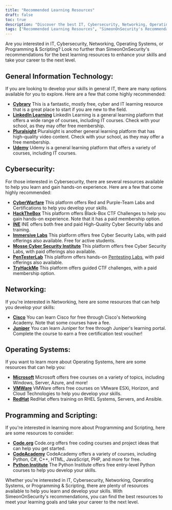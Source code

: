 ```yaml
---
title: "Recommended Learning Resources"
draft: false
toc: true
description: "Discover the best IT, Cybersecurity, Networking, Operating Systems, and Programming & Scripting learning resources with SimeonOnSecurity's Recommendations. From free online platforms like Cybrary, Code.org, and CodeAcademy, to paid platforms like LinkedIn Learning, Pluralsight, and TryHackMe, you'll find a wide range of options to meet your learning goals. Enhance your skills in areas like Cisco, Juniper, Windows, VMware, and Red Hat with free training and certifications. Take your career to the next level with SimeonOnSecurity's top-rated learning resources."
tags: ["Recommended Learning Resources", "SimeonOnSecurity's Recommendations", "IT", "Cybersecurity", "Networking", "Operating Systems", "Programming & Scripting", "Cybrary", "LinkedIn Learning", "Pluralsight", "Udemy", "CyberWarfare", "HackTheBox", "INE", "Immersive Labs", "Mosse Cyber Security Institute", "PenTesterLab", "TryHackMe", "Cisco", "Juniper", "Microsoft", "VMWare", "RedHat", "Code.org", "CodeAcademy", "Python Institute"]
---
```


Are you interested in IT, Cybersecurity, Networking, Operating Systems, or Programming & Scripting? Look no further than SimeonOnSecurity's recommendations for the best learning resources to enhance your skills and take your career to the next level.

## General Information Technology:

If you are looking to develop your skills in general IT, there are many options available for you to explore. Here are a few that come highly recommended:

- [**Cybrary**](https://www.cybrary.it/) This is a fantastic, mostly free, cyber and IT learning resource that is a great place to start if you are new to the field.
- [**LinkedIn Learning**](https://www.lynda.com/) LinkedIn Learning is a general learning platform that offers a wide range of courses, including IT courses. Check with your school, as they may offer free membership.
- [**Pluralsight**](https://www.pluralsight.com/) Pluralsight is another general learning platform that has high-quality video content. Check with your school, as they may offer a free membership.
- [**Udemy**](https://www.udemy.com/) Udemy is a general learning platform that offers a variety of courses, including IT courses.

## Cybersecurity:

For those interested in Cybersecurity, there are several resources available to help you learn and gain hands-on experience. Here are a few that come highly recommended:

- [**CyberWarfare**](https://cyberwarfare.live/) This platform offers Red and Purple-Team Labs and Certifications to help you develop your skills.
- [**HackTheBox**](https://www.hackthebox.eu/) This platform offers Black-Box CTF Challenges to help you gain hands-on experience. Note that it has a paid membership option.
- [**INE**](https://ine.com/) INE offers both free and paid High-Quality Cyber Security labs and training.
- [**Immersive Labs**](https://www.immersivelabs.com/) This platform offers free Cyber Security Labs, with paid offerings also available. Free for active students.
- [**Mosse Cyber Security Institute**](https://platform.mosse-institute.com/#/) This platform offers free Cyber Security Labs, with paid offerings also available.
- [**PenTesterLab**](https://pentesterlab.com/) This platform offers hands-on [Pentesting Labs](https://simeononsecurity.ch/tags/pentesterlab/), with paid offerings also available.
- [**TryHackMe**](https://tryhackme.com/) This platform offers guided CTF challenges, with a paid membership option.

## Networking:

If you're interested in Networking, here are some resources that can help you develop your skills:

- [**Cisco**](https://www.cisco.com/c/m/en_sg/partners/cisco-networking-academy/index.html) You can learn Cisco for free through Cisco's Networking Academy. Note that some courses have a fee.
- [**Juniper**](https://learningportal.juniper.net/juniper/default.aspx) You can learn Juniper for free through Juniper's learning portal. Complete the course to earn a free certification test voucher!

## Operating Systems:

If you want to learn more about Operating Systems, here are some resources that can help you:

- [**Microsoft**](https://docs.microsoft.com/en-us/learn/) Microsoft offers free courses on a variety of topics, including Windows, Server, Azure, and more!
- [**VMWare**](https://www.vmware.com/education-services/learning-zone.html) VMWare offers free courses on VMware ESXi, Horizon, and Cloud Technologies to help you develop your skills.
- [**RedHat**](https://www.redhat.com/en/services/training-and-certification) RedHat offers training on RHEL Systems, Servers, and Ansible.

## Programming and Scripting:

If you're interested in learning more about Programming and Scripting, here are some resources to consider:

- [**Code.org**](https://studio.code.org/courses) Code.org offers free coding courses and project ideas that can help you get started.
- [**CodeAcademy**](https://www.codecademy.com/) CodeAcademy offers a variety of courses, including Python, C#, C++, HTML, JavaScript, PHP, and more for free.
- [**Python Institute**](https://pythoninstitute.org/free-python-courses/) The Python Institute offers free entry-level Python courses to help you develop your skills.

Whether you're interested in IT, Cybersecurity, Networking, Operating Systems, or Programming & Scripting, there are plenty of resources available to help you learn and develop your skills. With SimeonOnSecurity's recommendations, you can find the best resources to meet your learning goals and take your career to the next level.
